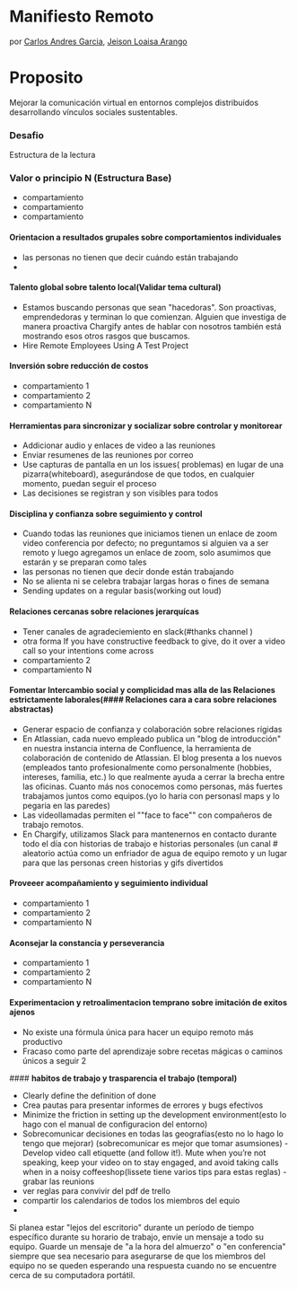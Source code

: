 # Manifiesto Remoto 
por [ Carlos Andres Garcia](https://www.linkedin.com/in/ggcarlosandres/), [Jeison Loaisa Arango](https://www.linkedin.com/in/jeison-loaisa-108aaa13b/)


# Proposito

Mejorar la comunicación virtual en entornos complejos distribuidos desarrollando vínculos sociales sustentables.

### Desafio


Estructura de la lectura
### Valor o principio N (Estructura Base)
 - compartamiento
 - compartamiento
 - compartamiento


#### **Orientacion a resultados grupales sobre comportamientos individuales**
 -  las personas no tienen que decir cuándo están trabajando
 -  
#### **Talento global sobre talento local**(Validar tema cultural)
 - Estamos buscando personas que sean "hacedoras". Son proactivas, emprendedoras y terminan lo que comienzan. Alguien que investiga de manera proactiva Chargify antes de hablar con nosotros también está mostrando esos otros rasgos que buscamos.
 - Hire Remote Employees Using A Test Project


#### **Inversión sobre reducción de costos**
 -  compartamiento 1
 -  compartamiento 2
 -  compartamiento N

#### **Herramientas para sincronizar y socializar sobre controlar y monitorear**
 -  Addicionar audio y enlaces de video a las reuniones 
 -  Enviar resumenes de las reuniones por correo
 -  Use capturas de pantalla en un los issues( problemas) en lugar de una pizarra(whiteboard), asegurándose de que todos, en cualquier momento, puedan seguir el proceso
 - Las decisiones se registran y son visibles para todos
 
#### **Disciplina y confianza sobre seguimiento y control**
 -  Cuando todas las reuniones que iniciamos tienen un enlace de zoom video conferencia por defecto; no preguntamos si alguien va a ser remoto y luego agregamos un enlace de zoom, solo asumimos que estarán y se preparan como tales 
 -  las personas no tienen que decir donde están trabajando
 -  No se alienta ni se celebra trabajar largas horas o fines de semana
 -  Sending updates on a regular basis(working out loud) 
 
#### **Relaciones cercanas sobre relaciones jerarquícas**
 -   Tener canales de agradeciemiento en slack(#thanks channel )
 -  otra forma If you have constructive feedback to give, do it over a video call so your intentions come across
 -  compartamiento 2
 -  compartamiento N
 
#### **Fomentar Intercambio social y complicidad mas alla de las Relaciones estrictamente laborales**(#### **Relaciones cara a cara sobre relaciones abstractas**)
 - Generar espacio de confianza y colaboración sobre relaciones rígidas
 - En Atlassian, cada nuevo empleado publica un "blog de introducción" en nuestra instancia interna de Confluence, la herramienta de colaboración de contenido de Atlassian. El blog presenta a los nuevos (empleados tanto profesionalmente como personalmente (hobbies, intereses, familia, etc.) lo que realmente ayuda a cerrar la brecha entre las oficinas. Cuanto más nos conocemos como personas, más fuertes trabajamos juntos como equipos.(yo lo haria con personasl maps y lo pegaria en las paredes)
 - Las videollamadas permiten el ""face to face"" con compañeros de trabajo remotos.
 - En Chargify, utilizamos Slack para mantenernos en contacto durante todo el día con historias de trabajo e historias personales (un canal # aleatorio actúa como un enfriador de agua de equipo remoto y un lugar para que las personas creen historias y gifs divertidos
 
#### **Proveeer acompañamiento y seguimiento individual** 
 -  compartamiento 1
 -  compartamiento 2
 -  compartamiento N
 
#### **Aconsejar la constancia y perseverancia**
 -  compartamiento 1
 -  compartamiento 2
 -  compartamiento N
 
#### **Experimentacion y retroalimentacion temprano sobre imitación de exitos ajenos**
 -  No existe una fórmula única para hacer un equipo remoto más productivo
 -  Fracaso como parte del aprendizaje sobre recetas mágicas o caminos únicos a seguir 2
 
#### **habitos de trabajo y trasparencia el trabajo (temporal)**
- Clearly define the definition of done
- Crea pautas para presentar informes de errores  y bugs efectivos
- Minimize the friction in setting up the development environment(esto lo hago con el manual de configuracion del entorno)
- Sobrecomunicar decisiones en todas las geografías(esto no lo hago lo tengo que mejorar) (sobrecomunicar es mejor que tomar asumsiones)
-Develop video call etiquette (and follow it!). Mute when you’re not speaking, keep your
video on to stay engaged, and avoid taking calls when in a noisy coffeeshop(lissete tiene varios tips para estas reglas)
-grabar las reunions
- ver reglas para convivir del pdf de trello
- compartir los calendarios de todos los miembros del equio
-
Si planea estar "lejos del escritorio" durante un período de tiempo específico durante su horario de trabajo, envíe un mensaje a todo su equipo. Guarde un mensaje de "a la hora del almuerzo" o "en conferencia" siempre que sea necesario para asegurarse de que los miembros del equipo no se queden esperando una respuesta cuando no se encuentre cerca de su computadora portátil.
 

